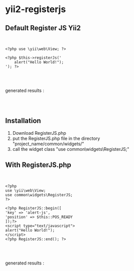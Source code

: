 # yii2-registerjs
<h2>Default Register JS Yii2</h2>
<div class="highlight highlight-text-html-php">
  <pre>
  
    <?php use \yii\web\View; ?>
    
    <?php $this->registerJs('
        alert("Hello World!");
    '); ?>
    
  </pre>
</div>

<p>generated results :</p>
<div class="highlight highlight-text-html-php">
  <pre>
    <script>
    jQuery(function ($) {
      alert("Hello World!");
    });
    </script>
  </pre>
</div>

<h2>Installation</h2>
<ol>
  <li>Download RegisterJS.php</li>
  <li>put the RegisterJS.php file in the directory "project_name/common/widgets/"</li>
  <li>call the widget class "use common\widgets\RegisterJS;"
</ol>

<h2>With RegisterJS.php</h2>
<div class="highlight highlight-text-html-php">
  <pre>
  
    <?php
    use \yii\web\View;
    use common\widgets\RegisterJS;
    ?>
    
    <?php RegisterJS::begin([
	'key' => 'alert-js',
	'position' => $this::POS_READY
    ]);?>
    <script type="text/javascript">
	alert("Hello World!");
    </script>
    <?php RegisterJS::end(); ?>
    
  </pre>
</div>

<p>generated results :</p>
<div class="highlight highlight-text-html-php">
  <pre>
    <script>jQuery(function ($) {
      alert("Hello World!");
    });</script>
  </pre>
</div>
